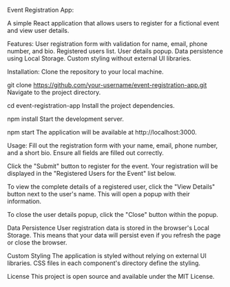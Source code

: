 Event Registration App:

A simple React application that allows users to register for a fictional event and view user details.

Features:
User registration form with validation for name, email, phone number, and bio.
Registered users list.
User details popup.
Data persistence using Local Storage.
Custom styling without external UI libraries.


Installation:
Clone the repository to your local machine.

git clone https://github.com/your-username/event-registration-app.git
Navigate to the project directory.

cd event-registration-app
Install the project dependencies.


npm install
Start the development server.


npm start
The application will be available at http://localhost:3000.

Usage:
Fill out the registration form with your name, email, phone number, and a short bio. Ensure all fields are filled out correctly.

Click the "Submit" button to register for the event. Your registration will be displayed in the "Registered Users for the Event" list below.

To view the complete details of a registered user, click the "View Details" button next to the user's name. This will open a popup with their information.

To close the user details popup, click the "Close" button within the popup.

Data Persistence
User registration data is stored in the browser's Local Storage. This means that your data will persist even if you refresh the page or close the browser.

Custom Styling
The application is styled without relying on external UI libraries. CSS files in each component's directory define the styling.

License
This project is open source and available under the MIT License.

